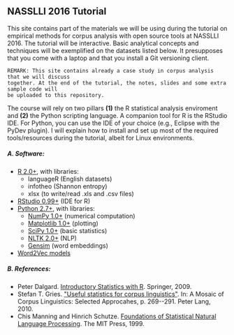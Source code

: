 ## NASSLLI 2016 Tutorial

This site contains part of the materials we will be using during the
tutorial on empirical methods for corpus analysis with open source tools
at NASSLLI 2016. The tutorial will be interactive. Basic analytical concepts
and techniques will be exemplified on the datasets listed below.
It presupposes that you come with a laptop and that you install a Git versioning 
client.

```
REMARK: This site contains already a case study in corpus analysis that we will discuss 
together. At the end of the tutorial, the notes, slides and some extra sample code will 
be uploaded to this repository.
```

The course will rely on two pillars **(1)** the R statistical analysis enviroment
and **(2)** the Python scripting language. A companion tool for R is the RStudio
IDE. For Python, you can use the IDE of your choice (e.g., Eclipse with the PyDev
plugin). I will explain how to install and set up most of the required tools/resources
during the tutorial, albeit for Linux environments.

##### A. Software:

* [R 2.0+](https://www.r-project.org/), with libraries:
    - languageR (English datasets)
    - infotheo (Shannon entropy)
    - xlsx (to write/read .xls and .csv files)
* [RStudio 0.99+](https://www.rstudio.com/) (IDE for R)
* [Python 2.7+](https://www.python.org/), with libraries:
    - [NumPy 1.0+](https://www.numpy.org/)           (numerical computation)
    - [Matplotlib 1.0+](http://matplotlib.org)       (plotting)
    - [SciPy 1.0+](https://www.scipy.org/)           (basic statistics)
    - [NLTK 2.0+](https://www.nltk.org/)             (NLP)
    - [Gensim](https://radimrehurek.com/gensim/)     (word embeddings)
* [Word2Vec models](https://code.google.com/archive/p/word2vec/)

##### B. References:

* Peter Dalgard. [Introductory Statistics with R](http://www.springer.com/us/book/9780387790534). Springer, 2009.
* Stefan T. Gries. ["Useful statistics for corpus linguistics"](http://www.linguistics.ucsb.edu/faculty/stgries/research/2010_STG_UsefulStats4CorpLing_MosaicCorpLing.pdf). 
In: A Mosaic of Corpus Linguistics: Selected Approcahes, p. 269--291. Peter Lang, 2010.
* Chis Manning and Hinrich Schutze. [Foundations of Statistical Natural Language Processing](http://nlp.stanford.edu/fsnlp/promo/). The MIT Press, 1999.

